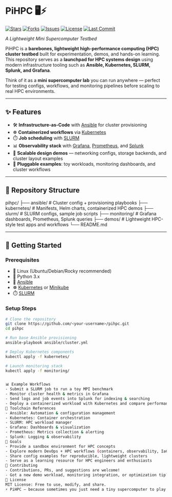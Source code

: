 # PiHPC 🖥️⚡  

[![Stars](https://img.shields.io/github/stars/calvindseamons/pihpc?style=social)](https://github.com/calvindseamons/pihpc/stargazers)
[![Forks](https://img.shields.io/github/forks/calvindseamons/pihpc?style=social)](https://github.com/calvindseamons/pihpc/network/members)
[![Issues](https://img.shields.io/github/issues/calvindseamons/pihpc)](https://github.com/calvindseamons/pihpc/issues)
[![License](https://img.shields.io/github/license/calvindseamons/pihpc)](https://github.com/calvindseamons/pihpc/blob/main/LICENSE)
[![Last Commit](https://img.shields.io/github/last-commit/calvindseamons/pihpc)](https://github.com/calvindseamons/pihpc/commits/main)

*A Lightweight Mini Supercomputer Testbed*  

PiHPC is a **barebones, lightweight high-performance computing (HPC) cluster testbed** built for experimentation, demos, and hands-on learning.  
This repository serves as a **launchpad for HPC systems design** using modern infrastructure tooling such as **Ansible, Kubernetes, SLURM, Splunk, and Grafana**.  

Think of it as a **mini supercomputer lab** you can run anywhere — perfect for testing configs, workflows, and monitoring pipelines before scaling to real HPC environments.  

---

## ✨ Features  

- 🛠️ **Infrastructure-as-Code** with [Ansible](https://www.ansible.com/) for cluster provisioning  
- ☸️ **Containerized workflows** via [Kubernetes](https://kubernetes.io/)  
- ⏱️ **Job scheduling** with [SLURM](https://slurm.schedmd.com/)  
- 📊 **Observability stack** with [Grafana](https://grafana.com/), [Prometheus](https://prometheus.io/), and [Splunk](https://www.splunk.com/)  
- 🔌 **Scalable design demos** — networking configs, storage backends, and cluster layout examples  
- 🧩 **Pluggable examples**: toy workloads, monitoring dashboards, and cluster workflows  

---

## 📂 Repository Structure  

pihpc/
├── ansible/ # Cluster config + provisioning playbooks
├── kubernetes/ # Manifests, Helm charts, containerized HPC demos
├── slurm/ # SLURM configs, sample job scripts
├── monitoring/ # Grafana dashboards, Prometheus, Splunk queries
├── demos/ # Lightweight HPC-style test apps and workflows
└── README.md


---

## 🚀 Getting Started  

### Prerequisites  
- 🐧 Linux (Ubuntu/Debian/Rocky recommended)  
- 🐍 Python 3.x  
- 🔧 [Ansible](https://docs.ansible.com/ansible/latest/installation_guide/index.html)  
- ☸️ [Kubernetes](https://kubernetes.io/docs/setup/) or [Minikube](https://minikube.sigs.k8s.io/)  
- ⏱️ [SLURM](https://slurm.schedmd.com/quickstart.html)  

### Setup Steps  

```bash
# Clone the repository
git clone https://github.com/<your-username>/pihpc.git
cd pihpc

# Run base Ansible provisioning
ansible-playbook ansible/cluster.yml

# Deploy Kubernetes components
kubectl apply -f kubernetes/

# Launch monitoring stack
kubectl apply -f monitoring/


📊 Example Workflows
- Submit a SLURM job to run a toy MPI benchmark
- Monitor cluster health & metrics in Grafana
- Send logs and job events into Splunk for indexing & searching
- Deploy a containerized workload with Kubernetes and compare performance vs. bare metal
🔗 Toolchain References
- Ansible: Automation & configuration management
- Kubernetes: Container orchestration
- SLURM: HPC workload manager
- Grafana: Dashboards & visualization
- Prometheus: Metrics collection & alerting
- Splunk: Logging & observability
🎯 Goals
- Provide a sandbox environment for HPC concepts
- Explore modern DevOps + HPC workflows (containers, observability, IaC)
- Share config examples for reproducible, lightweight clusters
- Serve as a learning resource for HPC engineers and enthusiasts
🤝 Contributing
- Contributions, PRs, and suggestions are welcome!
- Got a new demo workload, monitoring integration, or optimization tip? Open an issue or send a pull request.
📜 License
MIT License: Free to use, modify, and share.
⚡ PiHPC — because sometimes you just need a tiny supercomputer to play with.
